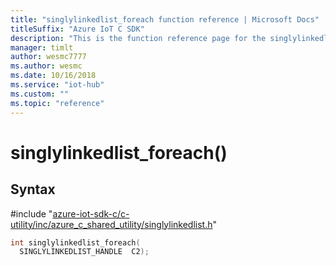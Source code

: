 ```yaml
---                             
title: "singlylinkedlist_foreach function reference | Microsoft Docs" 
titleSuffix: "Azure IoT C SDK"            
description: "This is the function reference page for the singlylinkedlist_foreach() function in the Azure IoT C SDK. This SDK is used with Azure IoT Hub and Azure IoT Hub Device Provisioning Service"            
manager: timlt                 
author: wesmc7777              
ms.author: wesmc               
ms.date: 10/16/2018                    
ms.service: "iot-hub"             
ms.custom: ""                
ms.topic: "reference"        
---                            
```


# singlylinkedlist_foreach()

## Syntax

\#include "[azure-iot-sdk-c/c-utility/inc/azure_c_shared_utility/singlylinkedlist.h](../singlylinkedlist-h.md)"  
```C
int singlylinkedlist_foreach(
  SINGLYLINKEDLIST_HANDLE  C2);
```

